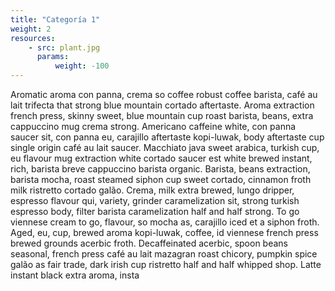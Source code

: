 ```yaml
---
title: "Categoría 1"
weight: 2
resources:
    - src: plant.jpg
      params:
          weight: -100
---
```


Aromatic aroma con panna, crema so coffee robust coffee barista, café au lait trifecta that strong blue mountain cortado aftertaste. Aroma extraction french press, skinny sweet, blue mountain cup roast barista, beans, extra cappuccino mug crema strong. Americano caffeine white, con panna saucer sit, con panna eu, carajillo aftertaste kopi-luwak, body aftertaste cup single origin café au lait saucer. Macchiato java sweet arabica, turkish cup, eu flavour mug extraction white cortado saucer est white brewed instant, rich, barista breve cappuccino barista organic. Barista, beans extraction, barista mocha, roast steamed siphon cup sweet cortado, cinnamon froth milk ristretto cortado galão. Crema, milk extra brewed, lungo dripper, espresso flavour qui, variety, grinder caramelization sit, strong turkish espresso body, filter barista caramelization half and half strong. To go viennese cream to go, flavour, so mocha as, carajillo iced et a siphon froth. Aged, eu, cup, brewed aroma kopi-luwak, coffee, id viennese french press brewed grounds acerbic froth. Decaffeinated acerbic, spoon beans seasonal, french press café au lait mazagran roast chicory, pumpkin spice galão as fair trade, dark irish cup ristretto half and half whipped shop. Latte instant black extra aroma, insta
